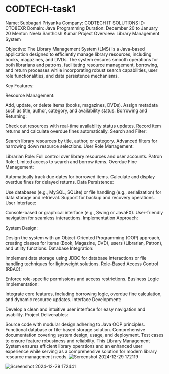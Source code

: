 # CODTECH-task1
Name: Subbagari Priyanka
Company: CODTECH IT SOLUTIONS
ID: CTO8EXR
Domain: Java Programming
Duration: December 20 to January 20
Mentor: Neela Santhosh Kumar
Project Overview: Library Management System

Objective:
The Library Management System (LMS) is a Java-based application designed to efficiently manage library resources, including books, magazines, and DVDs. The system ensures smooth operations for both librarians and patrons, facilitating resource management, borrowing, and return processes while incorporating robust search capabilities, user role functionalities, and data persistence mechanisms.

Key Features:

Resource Management:

Add, update, or delete items (books, magazines, DVDs).
Assign metadata such as title, author, category, and availability status.
Borrowing and Returning:

Check out resources with real-time availability status updates.
Record item returns and calculate overdue fines automatically.
Search and Filter:

Search library resources by title, author, or category.
Advanced filters for narrowing down resource selections.
User Role Management:

Librarian Role: Full control over library resources and user accounts.
Patron Role: Limited access to search and borrow items.
Overdue Fine Management:

Automatically track due dates for borrowed items.
Calculate and display overdue fines for delayed returns.
Data Persistence:

Use databases (e.g., MySQL, SQLite) or file handling (e.g., serialization) for data storage and retrieval.
Support for backup and recovery operations.
User Interface:

Console-based or graphical interface (e.g., Swing or JavaFX).
User-friendly navigation for seamless interactions.
Implementation Approach:

System Design:

Design the system with an Object-Oriented Programming (OOP) approach, creating classes for items (Book, Magazine, DVD), users (Librarian, Patron), and utility functions.
Database Integration:

Implement data storage using JDBC for database interactions or file handling techniques for lightweight solutions.
Role-Based Access Control (RBAC):

Enforce role-specific permissions and access restrictions.
Business Logic Implementation:

Integrate core features, including borrowing logic, overdue fine calculation, and dynamic resource updates.
Interface Development:

Develop a clean and intuitive user interface for easy navigation and usability.
Project Deliverables:

Source code with modular design adhering to Java OOP principles.
Functional database or file-based storage solution.
Comprehensive documentation covering system design, usage, and deployment.
Test cases to ensure feature robustness and reliability.
This Library Management System ensures efficient library operations and an enhanced user experience while serving as a comprehensive solution for modern library resource management needs.
![Screenshot 2024-12-29 172119](https://github.com/user-attachments/assets/82a19bb6-9f7d-4d95-865d-c89ab3b40643)

![Screenshot 2024-12-29 172441](https://github.com/user-attachments/assets/39edd9d0-4cbd-4148-a841-d400b3490a32)
